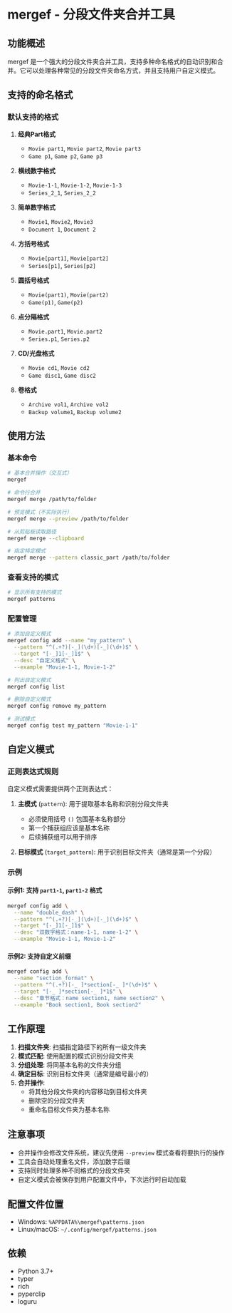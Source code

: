 # mergef - 分段文件夹合并工具

## 功能概述

mergef 是一个强大的分段文件夹合并工具，支持多种命名格式的自动识别和合并。它可以处理各种常见的分段文件夹命名方式，并且支持用户自定义模式。

## 支持的命名格式

### 默认支持的格式

1. **经典Part格式**
   - `Movie part1`, `Movie part2`, `Movie part3`
   - `Game p1`, `Game p2`, `Game p3`

2. **横线数字格式**
   - `Movie-1-1`, `Movie-1-2`, `Movie-1-3`
   - `Series_2_1`, `Series_2_2`

3. **简单数字格式**
   - `Movie1`, `Movie2`, `Movie3`
   - `Document 1`, `Document 2`

4. **方括号格式**
   - `Movie[part1]`, `Movie[part2]`
   - `Series[p1]`, `Series[p2]`

5. **圆括号格式**
   - `Movie(part1)`, `Movie(part2)`
   - `Game(p1)`, `Game(p2)`

6. **点分隔格式**
   - `Movie.part1`, `Movie.part2`
   - `Series.p1`, `Series.p2`

7. **CD/光盘格式**
   - `Movie cd1`, `Movie cd2`
   - `Game disc1`, `Game disc2`

8. **卷格式**
   - `Archive vol1`, `Archive vol2`
   - `Backup volume1`, `Backup volume2`

## 使用方法

### 基本命令

```bash
# 基本合并操作（交互式）
mergef

# 命令行合并
mergef merge /path/to/folder

# 预览模式（不实际执行）
mergef merge --preview /path/to/folder

# 从剪贴板读取路径
mergef merge --clipboard

# 指定特定模式
mergef merge --pattern classic_part /path/to/folder
```

### 查看支持的模式

```bash
# 显示所有支持的模式
mergef patterns
```

### 配置管理

```bash
# 添加自定义模式
mergef config add --name "my_pattern" \
  --pattern "^(.+?)[-_](\d+)[-_](\d+)$" \
  --target "[-_]1[-_]1$" \
  --desc "自定义格式" \
  --example "Movie-1-1, Movie-1-2"

# 列出自定义模式
mergef config list

# 删除自定义模式
mergef config remove my_pattern

# 测试模式
mergef config test my_pattern "Movie-1-1"
```

## 自定义模式

### 正则表达式规则

自定义模式需要提供两个正则表达式：

1. **主模式** (`pattern`): 用于提取基本名称和识别分段文件夹
   - 必须使用括号 `()` 包围基本名称部分
   - 第一个捕获组应该是基本名称
   - 后续捕获组可以用于排序

2. **目标模式** (`target_pattern`): 用于识别目标文件夹（通常是第一个分段）

### 示例

#### 示例1: 支持 `part1-1`, `part1-2` 格式

```bash
mergef config add \
  --name "double_dash" \
  --pattern "^(.+?)[-_](\d+)[-_](\d+)$" \
  --target "[-_]1[-_]1$" \
  --desc "双数字格式：name-1-1, name-1-2" \
  --example "Movie-1-1, Movie-1-2"
```

#### 示例2: 支持自定义前缀

```bash
mergef config add \
  --name "section_format" \
  --pattern "^(.+?)[-_ ]*section[-_ ]*(\d+)$" \
  --target "[-_ ]*section[-_ ]*1$" \
  --desc "章节格式：name section1, name section2" \
  --example "Book section1, Book section2"
```

## 工作原理

1. **扫描文件夹**: 扫描指定路径下的所有一级文件夹
2. **模式匹配**: 使用配置的模式识别分段文件夹
3. **分组处理**: 将同基本名称的文件夹分组
4. **确定目标**: 识别目标文件夹（通常是编号最小的）
5. **合并操作**: 
   - 将其他分段文件夹的内容移动到目标文件夹
   - 删除空的分段文件夹
   - 重命名目标文件夹为基本名称

## 注意事项

- 合并操作会修改文件系统，建议先使用 `--preview` 模式查看将要执行的操作
- 工具会自动处理重名文件，添加数字后缀
- 支持同时处理多种不同格式的分段文件夹
- 自定义模式会被保存到用户配置文件中，下次运行时自动加载

## 配置文件位置

- Windows: `%APPDATA%\mergef\patterns.json`
- Linux/macOS: `~/.config/mergef/patterns.json`

## 依赖

- Python 3.7+
- typer
- rich
- pyperclip
- loguru
